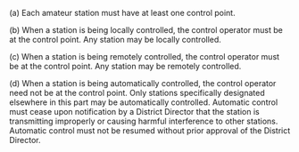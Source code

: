 (a) Each amateur station must have at least one control point.

(b) When a station is being locally controlled, the control operator must be at the control point. Any station may be locally controlled.

(c) When a station is being remotely controlled, the control operator must be at the control point. Any station may be remotely controlled.

(d) When a station is being automatically controlled, the control operator need not be at the control point. Only stations specifically designated elsewhere in this part may be automatically controlled. Automatic control must cease upon notification by a District Director that the station is transmitting improperly or causing harmful interference to other stations. Automatic control must not be resumed without prior approval of the District Director.

